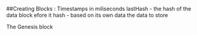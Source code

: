 ##Creating Blocks :
Timestamps in miliseconds
lastHash - the hash of the data block efore it
hash -  based on its own data
the data to store



The Genesis block